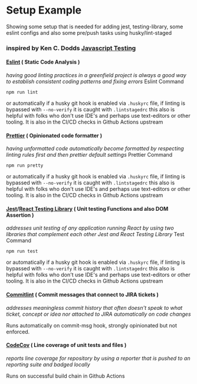 # Setup Example

Showing some setup that is needed for adding jest, testing-library, some eslint configs and also some pre/push tasks using husky/lint-staged

### inspired by Ken C. Dodds [Javascript Testing](https://testingjavascript.com/)

#### [Eslint](https://eslint.org/) ( Static Code Analysis )

_having good linting practices in a greenfield project is always a good way to establish consistent coding patterns and fixing errors_
Eslint Command

`npm run lint`

or automatically if a husky git hook is enabled via `.huskyrc` file, if linting is bypassed with `--no-verify` it is caught with
`.lintstagedrc` this also is helpful with folks who don't use IDE's and perhaps use text-editors or other tooling. It is also in the CI/CD checks in Github Actions upstream

#### [Prettier](https://prettier.io/) ( Opinionated code formatter )

_having unformatted code automatically become formatted by respecting linting rules first and then prettier default settings_
Prettier Command

`npm run pretty`

or automatically if a husky git hook is enabled via `.huskyrc` file, if linting is bypassed with `--no-verify` it is caught with
`.lintstagedrc` this also is helpful with folks who don't use IDE's and perhaps use text-editors or other tooling. It is also in the CI/CD checks in Github Actions upstream

#### [Jest](https://jestjs.io/)/[React Testing Library](https://testing-library.com/docs/react-testing-library/intro/) ( Unit testing Functions and also DOM Assertion )

_addresses unit testing of any application running React by using two libraries that complement each other Jest and React Testing Library_
Test Command

`npm run test`

or automatically if a husky git hook is enabled via `.huskyrc` file, if linting is bypassed with `--no-verify` it is caught with
`.lintstagedrc` this also is helpful with folks who don't use IDE's and perhaps use text-editors or other tooling. It is also in the CI/CD checks in Github Actions upstream

#### [Commitlint](https://commitlint.js.org/#/) ( Commit messages that connect to JIRA tickets )

_addresses meaningless commit history that often doesn't speak to what ticket, concept or idea nor attached to JIRA automatically on code changes_

Runs automatically on commit-msg hook, strongly opinionated but not enforced.

#### [CodeCov](https://about.codecov.io/) ( Line coverage of unit tests and files )

_reports line coverage for repository by using a reporter that is pushed to an reporting suite and badged locally_

Runs on successful build chain in Github Actions

